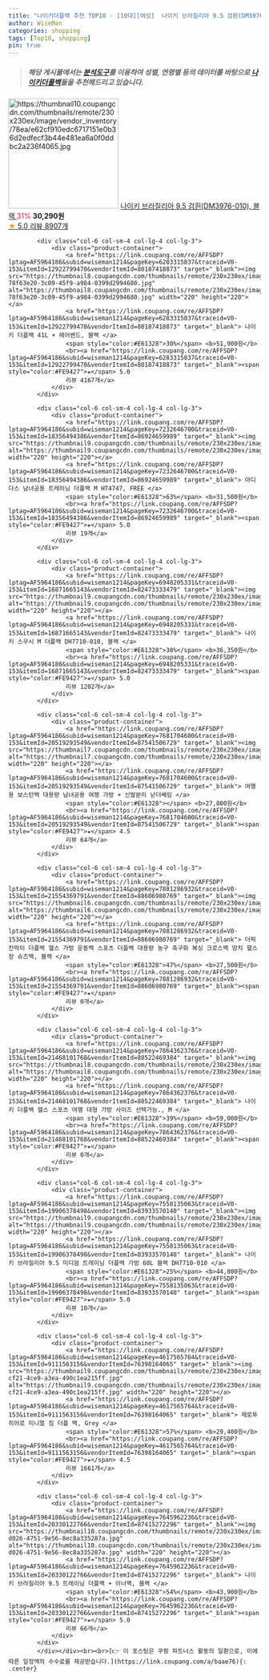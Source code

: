 ```yaml
---
title: "나이키더플백 추천 TOP10 - [10대][여성]  나이키 브라질리아 9.5 검흰(DM3976-010), 블랙 "
author: WiseMan
categories: shopping
tags: [Top10, shopping]
pin: true
---
```


> ##### 해당 게시물에서는 [**분석도구**](https://itemscout.io/)를 이용하여 **성별**, **연령별** 등의 데이터를 바탕으로 [**나이키더플백**](https://link.coupang.com/a/baae76)들을 추천해드리고 있습니다.
<div class="container"><div class="row">
            <div class="col-6 col-sm-4 col-lg-4 col-lg-3">
                <div class="product-container">
                    <a href="https://link.coupang.com/re/AFFSDP?lptag=AF5964186&subid=wiseman1214&pageKey=6971143367&traceid=V0-153&itemId=16370834961&vendorItemId=82627317061" target="_blank"><img src="https://thumbnail10.coupangcdn.com/thumbnails/remote/230x230ex/image/vendor_inventory/78ea/e62cf910edc6717151e0b36d2edfecf3b44e481ea6a0f0ddbc2a236f4065.jpg" alt="https://thumbnail10.coupangcdn.com/thumbnails/remote/230x230ex/image/vendor_inventory/78ea/e62cf910edc6717151e0b36d2edfecf3b44e481ea6a0f0ddbc2a236f4065.jpg" width="220" height="220"></a>
                    <a href="https://link.coupang.com/re/AFFSDP?lptag=AF5964186&subid=wiseman1214&pageKey=6971143367&traceid=V0-153&itemId=16370834961&vendorItemId=82627317061" target="_blank"> 나이키 브라질리아 9.5 검흰(DM3976-010), 블랙 </a>
                    <span style="color:#E61328">31%</span> <b>30,290원</b>
                    <br><a href="https://link.coupang.com/re/AFFSDP?lptag=AF5964186&subid=wiseman1214&pageKey=6971143367&traceid=V0-153&itemId=16370834961&vendorItemId=82627317061" target="_blank"><span style="color:#FE9427">★</span> 5.0
                    리뷰 8907개</a>
                </div>
            </div>
            
            <div class="col-6 col-sm-4 col-lg-4 col-lg-3">
                <div class="product-container">
                    <a href="https://link.coupang.com/re/AFFSDP?lptag=AF5964186&subid=wiseman1214&pageKey=6283315837&traceid=V0-153&itemId=12922799470&vendorItemId=80187418873" target="_blank"><img src="https://thumbnail8.coupangcdn.com/thumbnails/remote/230x230ex/image/retail/images/780391232657271-78f63e20-3c09-45f9-a984-0399d2994680.jpg" alt="https://thumbnail8.coupangcdn.com/thumbnails/remote/230x230ex/image/retail/images/780391232657271-78f63e20-3c09-45f9-a984-0399d2994680.jpg" width="220" height="220"></a>
                    <a href="https://link.coupang.com/re/AFFSDP?lptag=AF5964186&subid=wiseman1214&pageKey=6283315837&traceid=V0-153&itemId=12922799470&vendorItemId=80187418873" target="_blank"> 나이키 더플백 41L + 헤어밴드, 블랙 </a>
                    <span style="color:#E61328">30%</span> <b>51,900원</b>
                    <br><a href="https://link.coupang.com/re/AFFSDP?lptag=AF5964186&subid=wiseman1214&pageKey=6283315837&traceid=V0-153&itemId=12922799470&vendorItemId=80187418873" target="_blank"><span style="color:#FE9427">★</span> 5.0
                    리뷰 4167개</a>
                </div>
            </div>
            
            <div class="col-6 col-sm-4 col-lg-4 col-lg-3">
                <div class="product-container">
                    <a href="https://link.coupang.com/re/AFFSDP?lptag=AF5964186&subid=wiseman1214&pageKey=7232646700&traceid=V0-153&itemId=18356494386&vendorItemId=86924659989" target="_blank"><img src="https://thumbnail9.coupangcdn.com/thumbnails/remote/230x230ex/image/vendor_inventory/2401/8e9e7680962b728e101fc611dc056458f4eb987c1f3d6b27d4c45c4560dd.jpg" alt="https://thumbnail9.coupangcdn.com/thumbnails/remote/230x230ex/image/vendor_inventory/2401/8e9e7680962b728e101fc611dc056458f4eb987c1f3d6b27d4c45c4560dd.jpg" width="220" height="220"></a>
                    <a href="https://link.coupang.com/re/AFFSDP?lptag=AF5964186&subid=wiseman1214&pageKey=7232646700&traceid=V0-153&itemId=18356494386&vendorItemId=86924659989" target="_blank"> 아디다스 남녀공용 트레이닝 더플백 M HT4747, FREE </a>
                    <span style="color:#E61328">63%</span> <b>31,500원</b>
                    <br><a href="https://link.coupang.com/re/AFFSDP?lptag=AF5964186&subid=wiseman1214&pageKey=7232646700&traceid=V0-153&itemId=18356494386&vendorItemId=86924659989" target="_blank"><span style="color:#FE9427">★</span> 5.0
                    리뷰 19개</a>
                </div>
            </div>
            
            <div class="col-6 col-sm-4 col-lg-4 col-lg-3">
                <div class="product-container">
                    <a href="https://link.coupang.com/re/AFFSDP?lptag=AF5964186&subid=wiseman1214&pageKey=6948205331&traceid=V0-153&itemId=16871665143&vendorItemId=82473333479" target="_blank"><img src="https://thumbnail9.coupangcdn.com/thumbnails/remote/230x230ex/image/vendor_inventory/f54f/60f173362c5ecca04c4c6c1603ad694304bd46d44ca8ea6e675cbb7cbbeb.jpg" alt="https://thumbnail9.coupangcdn.com/thumbnails/remote/230x230ex/image/vendor_inventory/f54f/60f173362c5ecca04c4c6c1603ad694304bd46d44ca8ea6e675cbb7cbbeb.jpg" width="220" height="220"></a>
                    <a href="https://link.coupang.com/re/AFFSDP?lptag=AF5964186&subid=wiseman1214&pageKey=6948205331&traceid=V0-153&itemId=16871665143&vendorItemId=82473333479" target="_blank"> 나이키 스우시 M 더플백 DH7710-010, 블랙 </a>
                    <span style="color:#E61328">38%</span> <b>36,350원</b>
                    <br><a href="https://link.coupang.com/re/AFFSDP?lptag=AF5964186&subid=wiseman1214&pageKey=6948205331&traceid=V0-153&itemId=16871665143&vendorItemId=82473333479" target="_blank"><span style="color:#FE9427">★</span> 5.0
                    리뷰 1202개</a>
                </div>
            </div>
            
            <div class="col-6 col-sm-4 col-lg-4 col-lg-3">
                <div class="product-container">
                    <a href="https://link.coupang.com/re/AFFSDP?lptag=AF5964186&subid=wiseman1214&pageKey=7681704600&traceid=V0-153&itemId=20519293549&vendorItemId=87541506729" target="_blank"><img src="https://thumbnail7.coupangcdn.com/thumbnails/remote/230x230ex/image/vendor_inventory/d116/389172d1ffd49c541d0c9ffc17b5e24226bff5d3db25e586d28db199724b.png" alt="https://thumbnail7.coupangcdn.com/thumbnails/remote/230x230ex/image/vendor_inventory/d116/389172d1ffd49c541d0c9ffc17b5e24226bff5d3db25e586d28db199724b.png" width="220" height="220"></a>
                    <a href="https://link.coupang.com/re/AFFSDP?lptag=AF5964186&subid=wiseman1214&pageKey=7681704600&traceid=V0-153&itemId=20519293549&vendorItemId=87541506729" target="_blank"> 여행용 보스턴백 대용량 남녀공용 여행 가방 + 신발분리 낟더쌔임 </a>
                    <span style="color:#E61328"></span> <b>27,800원</b>
                    <br><a href="https://link.coupang.com/re/AFFSDP?lptag=AF5964186&subid=wiseman1214&pageKey=7681704600&traceid=V0-153&itemId=20519293549&vendorItemId=87541506729" target="_blank"><span style="color:#FE9427">★</span> 4.5
                    리뷰 64개</a>
                </div>
            </div>
            
            <div class="col-6 col-sm-4 col-lg-4 col-lg-3">
                <div class="product-container">
                    <a href="https://link.coupang.com/re/AFFSDP?lptag=AF5964186&subid=wiseman1214&pageKey=7881286932&traceid=V0-153&itemId=21554369791&vendorItemId=88606980769" target="_blank"><img src="https://thumbnail6.coupangcdn.com/thumbnails/remote/230x230ex/image/vendor_inventory/9ce6/88350dd31d01cdeb4e7e00641431a5d95d1468f2eb083842d107d7f8d5b0.jpg" alt="https://thumbnail6.coupangcdn.com/thumbnails/remote/230x230ex/image/vendor_inventory/9ce6/88350dd31d01cdeb4e7e00641431a5d95d1468f2eb083842d107d7f8d5b0.jpg" width="220" height="220"></a>
                    <a href="https://link.coupang.com/re/AFFSDP?lptag=AF5964186&subid=wiseman1214&pageKey=7881286932&traceid=V0-153&itemId=21554369791&vendorItemId=88606980769" target="_blank"> 더픽 칸막이 더플백 헬스 가방 운동백 스포츠 더플백 대용량 농구 축구화 복싱 크로스백 망치 헬스장 슈즈백, 블랙 </a>
                    <span style="color:#E61328">47%</span> <b>27,500원</b>
                    <br><a href="https://link.coupang.com/re/AFFSDP?lptag=AF5964186&subid=wiseman1214&pageKey=7881286932&traceid=V0-153&itemId=21554369791&vendorItemId=88606980769" target="_blank"><span style="color:#FE9427">★</span> 
                    리뷰 0개</a>
                </div>
            </div>
            
            <div class="col-6 col-sm-4 col-lg-4 col-lg-3">
                <div class="product-container">
                    <a href="https://link.coupang.com/re/AFFSDP?lptag=AF5964186&subid=wiseman1214&pageKey=7864362376&traceid=V0-153&itemId=21468101768&vendorItemId=88522469384" target="_blank"><img src="https://thumbnail8.coupangcdn.com/thumbnails/remote/230x230ex/image/vendor_inventory/3d46/64e29522d250ae7a04641984a16a4f30dbac2047f192cbf782d6b9684ce4.png" alt="https://thumbnail8.coupangcdn.com/thumbnails/remote/230x230ex/image/vendor_inventory/3d46/64e29522d250ae7a04641984a16a4f30dbac2047f192cbf782d6b9684ce4.png" width="220" height="220"></a>
                    <a href="https://link.coupang.com/re/AFFSDP?lptag=AF5964186&subid=wiseman1214&pageKey=7864362376&traceid=V0-153&itemId=21468101768&vendorItemId=88522469384" target="_blank"> 나이키 더플백 헬스 스포츠 여행 대형 가방 사이즈 선택가능., M </a>
                    <span style="color:#E61328">39%</span> <b>59,000원</b>
                    <br><a href="https://link.coupang.com/re/AFFSDP?lptag=AF5964186&subid=wiseman1214&pageKey=7864362376&traceid=V0-153&itemId=21468101768&vendorItemId=88522469384" target="_blank"><span style="color:#FE9427">★</span> 
                    리뷰 0개</a>
                </div>
            </div>
            
            <div class="col-6 col-sm-4 col-lg-4 col-lg-3">
                <div class="product-container">
                    <a href="https://link.coupang.com/re/AFFSDP?lptag=AF5964186&subid=wiseman1214&pageKey=7558135063&traceid=V0-153&itemId=19906378498&vendorItemId=83933570140" target="_blank"><img src="https://thumbnail9.coupangcdn.com/thumbnails/remote/230x230ex/image/vendor_inventory/423d/7df8b994a6a8619199e1d8254e3e9fbd1356cfb9ccc6347e6f3d3c1db202.jpg" alt="https://thumbnail9.coupangcdn.com/thumbnails/remote/230x230ex/image/vendor_inventory/423d/7df8b994a6a8619199e1d8254e3e9fbd1356cfb9ccc6347e6f3d3c1db202.jpg" width="220" height="220"></a>
                    <a href="https://link.coupang.com/re/AFFSDP?lptag=AF5964186&subid=wiseman1214&pageKey=7558135063&traceid=V0-153&itemId=19906378498&vendorItemId=83933570140" target="_blank"> 나이키 브라질리아 9.5 미디엄 트레이닝 더플백 가방 60L 블랙 DH7710-010 </a>
                    <span style="color:#E61328">25%</span> <b>44,800원</b>
                    <br><a href="https://link.coupang.com/re/AFFSDP?lptag=AF5964186&subid=wiseman1214&pageKey=7558135063&traceid=V0-153&itemId=19906378498&vendorItemId=83933570140" target="_blank"><span style="color:#FE9427">★</span> 5.0
                    리뷰 10개</a>
                </div>
            </div>
            
            <div class="col-6 col-sm-4 col-lg-4 col-lg-3">
                <div class="product-container">
                    <a href="https://link.coupang.com/re/AFFSDP?lptag=AF5964186&subid=wiseman1214&pageKey=4617565764&traceid=V0-153&itemId=9111563156&vendorItemId=76398164065" target="_blank"><img src="https://thumbnail9.coupangcdn.com/thumbnails/remote/230x230ex/image/retail/images/2021/06/03/18/8/7b9b2343-cf21-4ce9-a3ea-490c1ea215ff.jpg" alt="https://thumbnail9.coupangcdn.com/thumbnails/remote/230x230ex/image/retail/images/2021/06/03/18/8/7b9b2343-cf21-4ce9-a3ea-490c1ea215ff.jpg" width="220" height="220"></a>
                    <a href="https://link.coupang.com/re/AFFSDP?lptag=AF5964186&subid=wiseman1214&pageKey=4617565764&traceid=V0-153&itemId=9111563156&vendorItemId=76398164065" target="_blank"> 제로투히어로 미니멀 짐 더플 백, Grey </a>
                    <span style="color:#E61328">57%</span> <b>29,400원</b>
                    <br><a href="https://link.coupang.com/re/AFFSDP?lptag=AF5964186&subid=wiseman1214&pageKey=4617565764&traceid=V0-153&itemId=9111563156&vendorItemId=76398164065" target="_blank"><span style="color:#FE9427">★</span> 4.5
                    리뷰 1661개</a>
                </div>
            </div>
            
            <div class="col-6 col-sm-4 col-lg-4 col-lg-3">
                <div class="product-container">
                    <a href="https://link.coupang.com/re/AFFSDP?lptag=AF5964186&subid=wiseman1214&pageKey=7645962236&traceid=V0-153&itemId=20330122766&vendorItemId=87415272296" target="_blank"><img src="https://thumbnail10.coupangcdn.com/thumbnails/remote/230x230ex/image/retail/images/2023/10/11/14/7/dae5b3f8-d026-4751-9e56-8ec8a335287a.jpg" alt="https://thumbnail10.coupangcdn.com/thumbnails/remote/230x230ex/image/retail/images/2023/10/11/14/7/dae5b3f8-d026-4751-9e56-8ec8a335287a.jpg" width="220" height="220"></a>
                    <a href="https://link.coupang.com/re/AFFSDP?lptag=AF5964186&subid=wiseman1214&pageKey=7645962236&traceid=V0-153&itemId=20330122766&vendorItemId=87415272296" target="_blank"> 나이키 브라질리아 9.5 트레이닝 더플백 + 이너백, 블랙 </a>
                    <span style="color:#E61328">54%</span> <b>43,900원</b>
                    <br><a href="https://link.coupang.com/re/AFFSDP?lptag=AF5964186&subid=wiseman1214&pageKey=7645962236&traceid=V0-153&itemId=20330122766&vendorItemId=87415272296" target="_blank"><span style="color:#FE9427">★</span> 5.0
                    리뷰 66개</a>
                </div>
            </div>
            </div></div><br><br>[👉 이 포스팅은 쿠팡 파트너스 활동의 일환으로, 이에 따른 일정액의 수수료를 제공받습니다.](https://link.coupang.com/a/baae76){: .center}